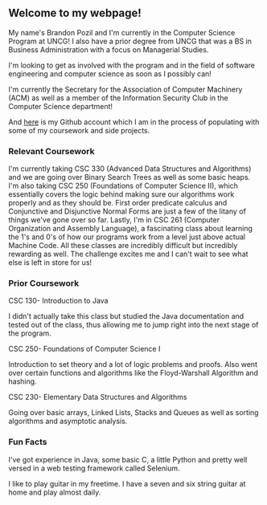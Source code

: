 ## Welcome to my webpage!

My name's Brandon Pozil and I'm currently in the Computer Science Program at UNCG! I also have a prior degree from UNCG that was a BS in Business Administration with a focus on Managerial Studies.

I'm looking to get as involved with the program and in the field of software engineering and computer science as soon as I possibly can!

I'm currently the Secretary for the Association of Computer Machinery (ACM) as well as a member of the Information Security Club in the Computer Science department!

And [here](http://github.com/HouhaiFam) is my Github account which I am in the process of populating with some of my coursework and side projects.

### Relevant Coursework

I'm currently taking CSC 330 (Advanced Data Structures and Algorithms) and we are going over Binary Search Trees as well as some basic heaps. I'm also taking CSC 250 (Foundations of Computer Science II), which essentially covers the logic behind making sure our algorithms work properly and as they should be. First order predicate calculus and Conjunctive and Disjunctive Normal Forms are just a few of the litany of things we've gone over so far. Lastly, I'm in CSC 261 (Computer Organization and Assembly Language), a fascinating class about learning the 1's and 0's of how our programs work from a level just above actual Machine Code. All these classes are incredibly difficult but incredibly rewarding as well. The challenge excites me and I can't wait to see what else is left in store for us! 


### Prior Coursework
CSC 130- Introduction to Java

I didn't actually take this class but studied the Java documentation and tested out of the class, thus allowing me to jump right into the next stage of the program.

CSC 250- Foundations of Computer Science I

Introduction to set theory and a lot of logic problems and proofs. Also went over certain functions and algorithms like the Floyd-Warshall Algorithm and hashing.


CSC 230- Elementary Data Structures and Algorithms

Going over basic arrays, Linked Lists, Stacks and Queues as well as sorting algorithms and asymptotic analysis.

### Fun Facts
I've got experience in Java, some basic C, a little Python and pretty well versed in a web testing framework called Selenium. 

I like to play guitar in my freetime. I have a seven and six string guitar at home and play almost daily. 



